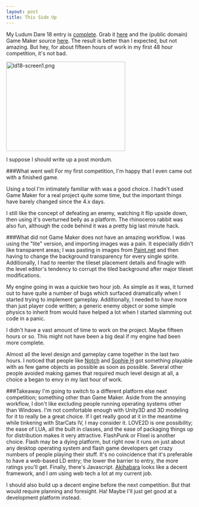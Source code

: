 ```yaml
---
layout: post
title: This Side Up
---
```

 
My Ludum Dare 18 entry is [complete](http://www.ludumdare.com/compo/ludum-dare-18/?action=preview&amp;uid=1724). Grab it [here](http://jamesgecko.com/ld/thisendup.zip) and the (public domain) Game Maker source [here](http://jamesgecko.com/ld/thisendup_source.zip). The result is better than I expected, but not amazing. But hey, for about fifteen hours of work in my first 48 hour competition, it's not bad.

<img src="http://jamesgecko.com/user/files/blog/ld18-screen1.png" alt="ld18-screen1.png" width="320" height="240" />

I suppose I should write up a post mordum.

###What went well
For my first competition, I'm happy that I even came out with a finished game.

Using a tool I'm intimately familiar with was a good choice. I hadn't used Game Maker for a real project quite some time, but the important things have barely changed since the 4.x days.

I still like the concept of defeating an enemy, watching it flip upside down, then using it's overturned belly as a platform. The rhinoceros rabbit was also fun, although the code behind it was a pretty big last minute hack.

###What did not
Game Maker does not have an amazing workflow. I was using the "lite" version, and importing images was a pain. It especially didn't like transparent areas; I was pasting in images from [Paint.net](http://www.getpaint.net/) and then having to change the background transparency for every single sprite. Additionally, I had to reenter the tileset placement details and finagle with the level editor's tendency to corrupt the tiled background after major tileset modifications.

My engine going in was a quickie two hour job. As simple as it was, it turned out to have quite a number of bugs which surfaced dramatically when I started trying to implement gameplay. Additionally, I needed to have more than just player code written; a generic enemy object or some simple physics to inherit from would have helped a lot when I started slamming out code in a panic.

I didn't have a vast amount of time to work on the project. Maybe fifteen hours or so. This might not have been a big deal if my engine had been more complete.

Almost all the level design and gameplay came together in the last two hours. I noticed that people like [Notch](http://www.ludumdare.com/compo/author/notch/) and [Sophie H](http://www.ludumdare.com/compo/author/girlflash/) got something playable with as few game objects as possible as soon as possible. Several other people avoided making games that required much level design at all, a choice a began to envy in my last hour of work.

###Takeaway
I'm going to switch to a different platform else next competition; something other than Game Maker. Aside from the annoying workflow, I don't like excluding people running operating systems other than Windows. I'm not comfortable enough with Unity3D and 3D modeling for it to really be a great choice. If I get really good at it in the meantime while tinkering with StarCats IV, I may consider it. LOVE2D is one possibility; the ease of LUA, all the built in classes, and the ease of packaging things up for distribution makes it very attractive. FlashPunk or Flixel is another choice. Flash may be a dying platform, but right now it runs on just about any desktop operating system and flash game developers get crazy numbers of people playing their stuff. It's no coincidence that it's preferable to have a web-based LD entry; the lower the barrier to entry, the more ratings you'll get. Finally, there's Javascript. [Akihabara](http://www.kesiev.com/akihabara/) looks like a decent framework, and I *am* using web tech a lot at my current job.

I should also build up a decent engine before the next competition. But that would require planning and foresight. Ha! Maybe I'll just get good at a development platform instead.
